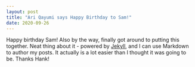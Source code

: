 ```yaml
---
layout: post
title: "Ari Qayumi says Happy Birthday to Sam!"
date: 2020-09-26
---
```


Happy birthday Sam! 
Also by the way, finally got around to putting this together. Neat thing about it - powered by [Jekyll](http://jekyllrb.com), and I can use Markdown to author my posts. It actually is a lot easier than I thought it was going to be. Thanks Hank! 
